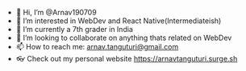 - 👋 Hi, I’m @Arnav190709
- 👀 I’m interested in WebDev and React Native(Intermediateish)
- 🌱 I’m currently a 7th grader in India
- 💞️ I’m looking to collaborate on anything thats related on WebDev
- 📫 How to reach me: arnav.tanguturi@gmail.com
- 👓 Check out my personal website https://arnavtanguturi.surge.sh

<!---
Arnav190709/Arnav190709 is a ✨ special ✨ repository because its `README.md` (this file) appears on your GitHub profile.
You can click the Preview link to take a look at your changes.
--->
